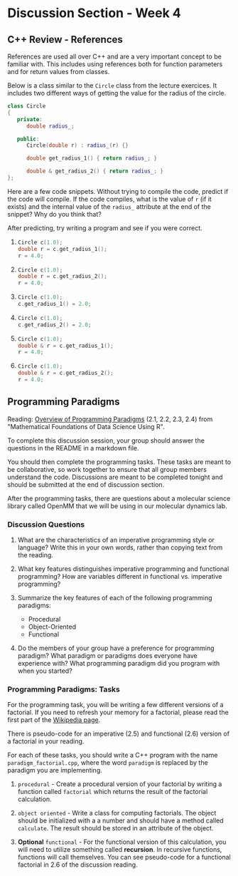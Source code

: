 # Discussion Section - Week 4

## C++ Review - References

References are used all over C++ and are a very important concept to be familiar with. This includes using references both
for function parameters and for return values from classes.

Below is a class similar to the `Circle` class from the lecture exercices. It includes two different ways of getting the value
for the radius of the circle.

```c++
class Circle
{
   private:
      double radius_;

   public:
      Circle(double r) : radius_(r) {}

      double get_radius_1() { return radius_; }

      double & get_radius_2() { return radius_; }
};
```

Here are a few code snippets. Without trying to compile the code, predict if the code will compile.
If the code compiles, what is the value of `r` (if it exists)
and the internal value of the `radius_` attribute at the end of the snippet? Why do you think that?

After predicting, try writing a program and see if you were correct.

1. ```c++
   Circle c(1.0);
   double r = c.get_radius_1();
   r = 4.0;
   ```

1. ```c++
   Circle c(1.0);
   double r = c.get_radius_2();
   r = 4.0;
   ```
   
1. ```c++
   Circle c(1.0);
   c.get_radius_1() = 2.0;
   ```

1. ```c++
   Circle c(1.0);
   c.get_radius_2() = 2.0;
   ```

1. ```c++
   Circle c(1.0);
   double & r = c.get_radius_1();
   r = 4.0;
   ```

1. ```c++
   Circle c(1.0);
   double & r = c.get_radius_2();
   r = 4.0;
   ```

## Programming Paradigms

Reading: [Overview of Programming Paradigms](https://doi-org.libproxy.berkeley.edu/10.1515/9783110564990-002) (2.1, 2.2, 2.3, 2.4) from "Mathematical Foundations of Data Science Using R".

To complete this discussion session, your group should answer the questions in the README in a markdown file. 

You should then complete the programming tasks.
These tasks are meant to be collaborative, so work together to ensure that all group members understand the code.
Discussions are meant to be completed tonight and should be submitted at the end of discussion section.

After the programming tasks, there are questions about a molecular science library called OpenMM that we will be using in our molecular dynamics lab.

### Discussion Questions

1. What are the characteristics of an imperative programming style or language? 
Write this in your own words, rather than copying text from the reading.

1. What key features distinguishes imperative programming and functional programming? 
How are variables different in functional vs. imperative programming?
   
1. Summarize the key features of each of the following programming paradigms: 
   - Procedural
   - Object-Oriented
   - Functional

1. Do the members of your group have a preference for programming paradigm? 
What paradigm or paradigms does everyone have experience with? 
What programming paradigm did you program with when you started?

### Programming Paradigms: Tasks

For the programming task, you will be writing a few different versions of a factorial. If you need to refresh your memory for a factorial, please read the first part of the [Wikipedia page](https://en.wikipedia.org/wiki/Factorial).

There is pseudo-code for an imperative (2.5) and functional (2.6) version of a factorial in your reading.

For each of these tasks, you should write a C++ program with the name `paradigm_factorial.cpp`, where the word `paradigm` is replaced by the paradigm you are implementing. 

1. `procedural` - Create a procedural version of your factorial by writing a function called `factorial` which returns the result of the factorial calculation.

1. `object oriented` - Write a class for computing factorials. The object should be initialized with a a number and should have a method called `calculate`. The result should be stored in an attribute of the object.

1. **Optional** `functional` - For the functional version of this calculation, you will need to utilize something called **recursion**. 
In recursive functions, functions will call themselves.
 You can see pseudo-code for a functional factorial in 2.6 of the discussion reading.


